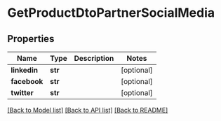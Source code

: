 # GetProductDtoPartnerSocialMedia

## Properties
Name | Type | Description | Notes
------------ | ------------- | ------------- | -------------
**linkedin** | **str** |  | [optional] 
**facebook** | **str** |  | [optional] 
**twitter** | **str** |  | [optional] 

[[Back to Model list]](../README.md#documentation-for-models) [[Back to API list]](../README.md#documentation-for-api-endpoints) [[Back to README]](../README.md)


